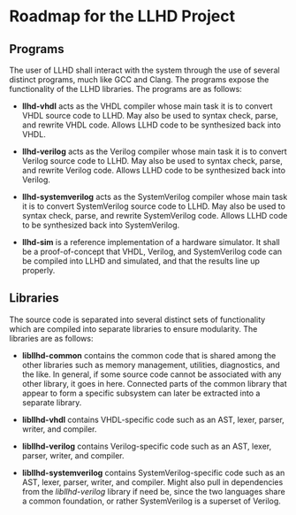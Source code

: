 # Roadmap for the LLHD Project

## Programs
The user of LLHD shall interact with the system through the use of several distinct programs, much like GCC and Clang. The programs expose the functionality of the LLHD libraries. The programs are as follows:

-   **llhd-vhdl** acts as the VHDL compiler whose main task it is to convert VHDL source code to LLHD. May also be used to syntax check, parse, and rewrite VHDL code. Allows LLHD code to be synthesized back into VHDL.

-   **llhd-verilog** acts as the Verilog compiler whose main task it is to convert Verilog source code to LLHD. May also be used to syntax check, parse, and rewrite Verilog code. Allows LLHD code to be synthesized back into Verilog.

-   **llhd-systemverilog** acts as the SystemVerilog compiler whose main task it is to convert SystemVerilog source code to LLHD. May also be used to syntax check, parse, and rewrite SystemVerilog code. Allows LLHD code to be synthesized back into SystemVerilog.

-   **llhd-sim** is a reference implementation of a hardware simulator. It shall be a proof-of-concept that VHDL, Verilog, and SystemVerilog code can be compiled into LLHD and simulated, and that the results line up properly.


## Libraries
The source code is separated into several distinct sets of functionality which are compiled into separate libraries to ensure modularity. The libraries are as follows:

-   **libllhd-common** contains the common code that is shared among the other libraries such as memory management, utilities, diagnostics, and the like. In general, if some source code cannot be associated with any other library, it goes in here. Connected parts of the common library that appear to form a specific subsystem can later be extracted into a separate library.

-   **libllhd-vhdl** contains VHDL-specific code such as an AST, lexer, parser, writer, and compiler.

-   **libllhd-verilog** contains Verilog-specific code such as an AST, lexer, parser, writer, and compiler.

-   **libllhd-systemverilog** contains SystemVerilog-specific code such as an AST, lexer, parser, writer, and compiler. Might also pull in dependencies from the *libllhd-verilog* library if need be, since the two languages share a common foundation, or rather SystemVerilog is a superset of Verilog.
